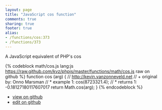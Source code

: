 ```yaml
---
layout: page
title: "JavaScript cos function"
comments: true
sharing: true
footer: true
alias:
- /functions/cos:373
- /functions/373
---
```

A JavaScript equivalent of PHP's cos

{% codeblock math/cos.js lang:js https://raw.github.com/kvz/phpjs/master/functions/math/cos.js raw on github %}
function cos (arg) {
    // http://kevin.vanzonneveld.net
    // +   original by: Onno Marsman
    // *     example 1: cos(8723321.4);
    // *     returns 1: -0.18127180117607017
    return Math.cos(arg);
}
{% endcodeblock %}

 - [view on github](https://github.com/kvz/phpjs/blob/master/functions/math/cos.js)
 - [edit on github](https://github.com/kvz/phpjs/edit/master/functions/math/cos.js)
